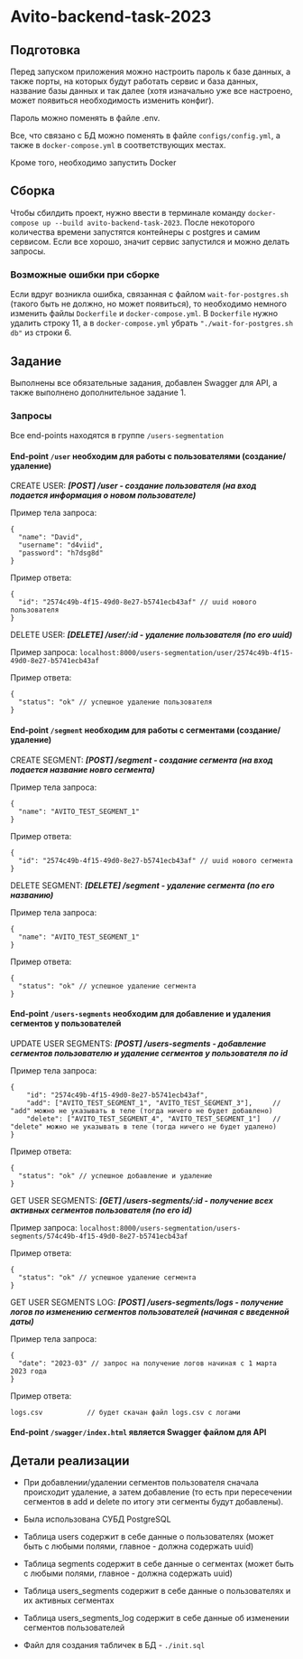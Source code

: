 # Avito-backend-task-2023

## Подготовка

Перед запуском приложения можно настроить пароль к базе данных, а также порты, на которых будут работать сервис и база данных, название базы данных и так далее (хотя изначально уже все настроено, может появиться необходимость изменить конфиг). 

Пароль можно поменять в файле .env.

Все, что связано с БД можно поменять в файле ```configs/config.yml```, а также в ```docker-compose.yml``` в соответствующих местах.

Кроме того, необходимо запустить Docker

## Сборка

Чтобы сбилдить проект, нужно ввести в терминале команду ```docker-compose up --build avito-backend-task-2023```. После некоторого количества времени запустятся контейнеры с postgres и самим сервисом. Если все хорошо, значит сервис запустился и можно делать запросы.

### Возможные ошибки при сборке

Если вдруг возникла ошибка, связанная с файлом ```wait-for-postgres.sh``` (такого быть не должно, но может появиться), то необходимо немного изменить файлы ```Dockerfile``` и ```docker-compose.yml```. В ```Dockerfile``` нужно удалить строку 11, а в ```docker-compose.yml``` убрать ```"./wait-for-postgres.sh db"``` из строки 6.

## Задание

Выполнены все обязательные задания, добавлен Swagger для API, а также выполнено дополнительное задание 1.

### Запросы

Все end-points находятся в группе ```/users-segmentation```

#### End-point ```/user``` необходим для работы с пользователями (создание/удаление)

CREATE USER: ***[POST] /user - создание пользователя (на вход подается информация о новом пользователе)***

Пример тела запроса:
```
{
  "name": "David",
  "username": "d4viid",
  "password": "h7dsg8d"
}
```

Пример ответа:
```
{
  "id": "2574c49b-4f15-49d0-8e27-b5741ecb43af" // uuid нового пользователя
}
```

DELETE USER: ***[DELETE] /user/:id - удаление пользователя (по его uuid)***

Пример запроса: ```localhost:8000/users-segmentation/user/2574c49b-4f15-49d0-8e27-b5741ecb43af```

Пример ответа:
```
{
  "status": "ok" // успешное удаление пользователя
}
```

#### End-point ```/segment``` необходим для работы с сегментами (создание/удаление)

CREATE SEGMENT: ***[POST] /segment - создание сегмента (на вход подается название новго сегмента)***

Пример тела запроса:
```
{
  "name": "AVITO_TEST_SEGMENT_1"
}
```

Пример ответа:
```
{
  "id": "2574c49b-4f15-49d0-8e27-b5741ecb43af" // uuid нового сегмента
}
```

DELETE SEGMENT: ***[DELETE] /segment - удаление сегмента (по его названию)***

Пример тела запроса:
```
{
  "name": "AVITO_TEST_SEGMENT_1"
}
```

Пример ответа:
```
{
  "status": "ok" // успешное удаление сегмента
}
```

#### End-point ```/users-segments``` необходим для добавление и удаления сегментов у пользователей

UPDATE USER SEGMENTS: ***[POST] /users-segments - добавление сегментов пользователю и удаление сегментов у пользователя по id***

Пример тела запроса:
```
{
    "id": "2574c49b-4f15-49d0-8e27-b5741ecb43af",
    "add": ["AVITO_TEST_SEGMENT_1", "AVITO_TEST_SEGMENT_3"],     // "add" можно не указывать в теле (тогда ничего не будет добавлено)
    "delete": ["AVITO_TEST_SEGMENT_4", "AVITO_TEST_SEGMENT_1"]   // "delete" можно не указывать в теле (тогда ничего не будет удалено)
}
```

Пример ответа:
```
{
  "status": "ok" // успешное добавление и удаление
}
```

GET USER SEGMENTS: ***[GET] /users-segments/:id - получение всех активных сегментов пользователя (по его id)***

Пример запроса: ```localhost:8000/users-segmentation/users-segments/574c49b-4f15-49d0-8e27-b5741ecb43af```

Пример ответа:
```
{
  "status": "ok" // успешное удаление сегмента
}
```

GET USER SEGMENTS LOG: ***[POST] /users-segments/logs - получение логов по изменению сегментов пользователей (начиная с введенной даты)***

Пример тела запроса: 
```
{
  "date": "2023-03" // запрос на получение логов начиная с 1 марта 2023 года
}
```

Пример ответа:
```
logs.csv           // будет скачан файл logs.csv с логами
```

#### End-point ```/swagger/index.html``` является Swagger файлом для API

## Детали реализации

* При добавлении/удалении сегментов пользователя сначала происходит удаление, а затем добавление (то есть при пересечении сегментов в add и delete по итогу эти сегменты будут добавлены).

* Была использована СУБД PostgreSQL
* Таблица users содержит в себе данные о пользователях (может быть с любыми полями, главное - должна содержать uuid)
* Таблица segments содержит в себе данные о сегментах (может быть с любыми полями, главное - должна содержать uuid)
* Таблица users_segments содержит в себе данные о пользователях и их активных сегментах
* Таблица users_segments_log содержит в себе данные об изменении сегментов пользователей
* Файл для создания табличек в БД - ```./init.sql```

